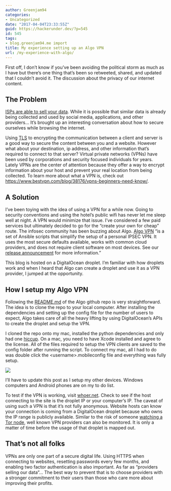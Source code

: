 ```yaml
---
author: Greenjam94
categories:
- Uncategorized
date: "2017-04-04T23:33:55Z"
guid: https://hackerunder.dev/?p=545
id: 545
tags:
- blog.greenjam94.me import
title: My experience setting up an Algo VPN
url: /my-experience-with-algo/
---
```


First off, I don’t know if you’ve been avoiding the political storm as much as I have but there’s one thing that’s been so retweeted, shared, and updated that I couldn’t avoid it. The discussion about the privacy of our internet content.

## The Problem

[ISPs are able to sell your data](https://www.usatoday.com/story/tech/news/2017/04/04/isps-can-now-collect-and-sell-your-data-what-know-internet-privacy/100015356/). While it is possible that similar data is already being collected and used by social media, applications, and other providers… It’s brought up an interesting conversation about how to secure ourselves while browsing the internet.

Using [TLS](https://hackerunder.dev/tls-what-is-it-and-why-it-matters/) to encrypting the communication between a client and server is a good way to secure the content between you and a website. However what about your destination, ip address, and other information that’s required to connect to that server? Virtual private networks (VPNs) have been used by corporations and security focused individuals for years. Lately VPNs are the center of attention because they offer a way to encrypt information about your host and prevent your real location from being collected. To learn more about what a VPN is, check out <https://www.bestvpn.com/blog/38176/vpns-beginners-need-know/>.

## A Solution

I’ve been toying with the idea of using a VPN for a while now. Going to security conventions and using the hotel’s public wifi has never let me sleep well at night. A VPN would minimize that issue. I’ve considered a few paid services but ultimately decided to go for the “create your own for cheap” route. The infosec community has been buzzing about Algo. [Algo VPN](https://github.com/trailofbits/algo) “is a set of Ansible scripts that simplify the setup of a personal IPSEC VPN. It uses the most secure defaults available, works with common cloud providers, and does not require client software on most devices. See our [release announcement](https://blog.trailofbits.com/2016/12/12/meet-algo-the-vpn-that-works/) for more information.”

This blog is hosted on a DigitalOcean droplet. I’m familiar with how droplets work and when I heard that Algo can create a droplet and use it as a VPN provider, I jumped at the opportunity.

## How I setup my Algo VPN

Following the [README.md](https://github.com/trailofbits/algo) of the Algo github repo is very straightforward. The idea is to clone the repo to your local computer. After installing the dependencies and setting up the config file for the number of users to expect, Algo takes care of all the heavy lifting by using DigitalOcean’s APIs to create the droplet and setup the VPN.

I cloned the repo onto my mac, installed the python dependencies and only had one [hiccup](https://github.com/trailofbits/algo/issues/351). On a mac, you need to have Xcode installed and agree to the license. All of the files required to setup the VPN clients are saved to the config folder after running the script. To connect my mac, all I had to do was double click the &lt;username&gt;.mobileconfig file and everything was fully setup.

[![](https://hackerunder.dev/wp-content/uploads/2017/04/Screen-Shot-2017-04-04-at-10.43.10-PM-300x109.png)](https://hackerunder.dev/wp-content/uploads/2017/04/Screen-Shot-2017-04-04-at-10.43.10-PM.png)

I’ll have to update this post as I setup my other devices. Windows computers and Android phones are on my to do list.

To test if the VPN is working, visit [whoer.net](http://www.whoer.net). Check to see if the host connecting to the site is the droplet IP or your computer’s IP. The caveat of using such a VPN is that it’s not fully anonymous. Website hosts can know your connection is coming from a DigitalOcean droplet because who owns the IP range is publicly available. Similar to the risk of someone [watching a Tor node](https://nakedsecurity.sophos.com/2015/06/25/can-you-trust-tors-exit-nodes/), well known VPN providers can also be monitored. It is only a matter of time before the usage of that droplet is mapped out.

## That’s not all folks

VPNs are only one part of a secure digital life. Using HTTPS when connecting to websites, resetting passwords every few months, and enabling two factor authentication is also important. As far as “providers selling our data”… The best way to prevent that is to choose providers with a stronger commitment to their users than those who care more about improving their profits.